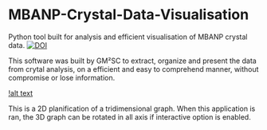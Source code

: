 # MBANP-Crystal-Data-Visualisation
Python tool built for analysis and efficient visualisation of MBANP crystal data.
[![DOI](https://zenodo.org/badge/211383946.svg)](https://zenodo.org/badge/latestdoi/211383946)

This software was built by GM²SC to extract, organize and present the data from crytal analysis, on a efficient and easy to comprehend manner, without compromise or lose information.

[!alt text](https://github.com/Heictor/MBANP-Crystal-Data-Visualisation/blob/master/X_Ray_Analysis_Data/3DPlot.jpg)

This is a 2D planification of a tridimensional graph.
When this application is ran, the 3D graph can be rotated in all axis if interactive option is enabled.
